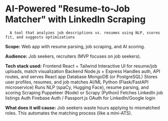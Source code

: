 # AI-Powered "Resume-to-Job Matcher" with LinkedIn Scraping
      A tool that analyzes job descriptions vs. resumes using NLP, scores fit, and suggests optimizations

**Scope:** Web app with resume parsing, job scraping, and AI scoring.

**Audience:** Job seekers, recruiters (MVP focuses on job seekers).

**Tech stack used:**
        Frontend	      React + Tailwind	                  Interactive UI for resume/job uploads, match visualization
        Backend	        Node.js + Express	                  Handles auth, API routes, and serves React app
        Database	      MongoDB (or PostgreSQL)	            Stores user profiles, resumes, and job matches
        AI/ML	          Python (Flask/FastAPI microservice)	Runs NLP (spaCy, Hugging Face), resume parsing, and scoring
        Scraping	      Puppeteer (Node) or Scrapy (Python)	Fetches LinkedIn job listings
        Auth	          Firebase Auth / Passport.js	        OAuth for LinkedIn/Google login

**What does it will cause:**
      Job seekers waste hours applying to mismatched roles. This automates the matching process (like a mini-ATS).
